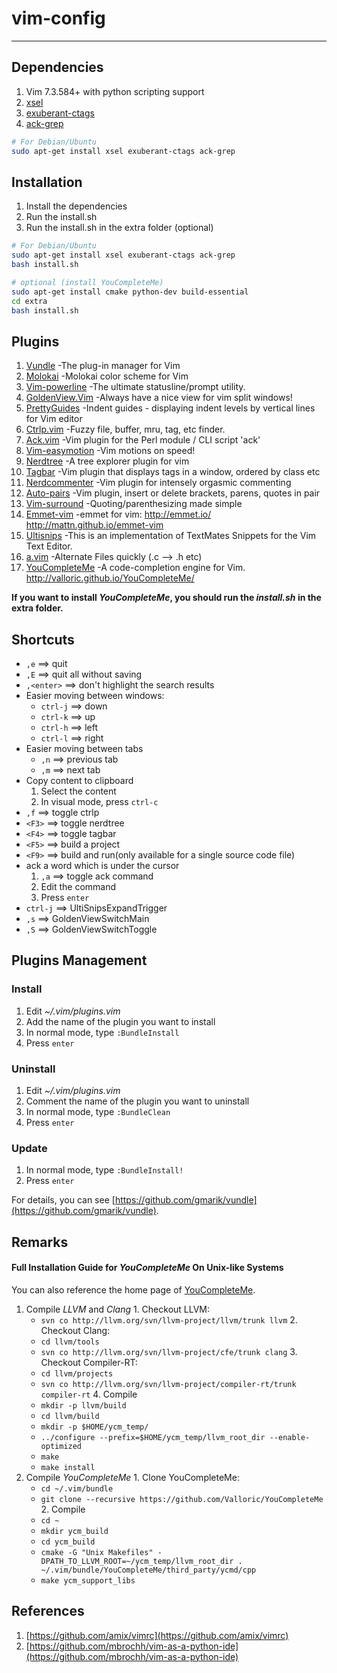 # vim-config

---------------------

## Dependencies
  1. Vim 7.3.584+ with python scripting support
  2. [xsel](http://www.kfish.org/software/xsel/)
  3. [exuberant-ctags](http://ctags.sourceforge.net/)
  4. [ack-grep](http://betterthangrep.com/)

``` bash
# For Debian/Ubuntu
sudo apt-get install xsel exuberant-ctags ack-grep
```

## Installation

  1. Install the dependencies
  2. Run the install.sh
  3. Run the install.sh in the extra folder (optional)

``` bash
# For Debian/Ubuntu
sudo apt-get install xsel exuberant-ctags ack-grep
bash install.sh

# optional (install YouCompleteMe)
sudo apt-get install cmake python-dev build-essential
cd extra
bash install.sh
```

## Plugins

  1. [Vundle](https://github.com/gmarik/vundle) -The plug-in manager for Vim
  2. [Molokai](https://github.com/tomasr/molokai) -Molokai color scheme for Vim
  3. [Vim-powerline](https://github.com/Lokaltog/vim-powerline) -The ultimate statusline/prompt utility.
  4. [GoldenView.Vim](https://github.com/zhaocai/GoldenView.Vim) -Always have a nice view for vim split windows!
  5. [PrettyGuides](https://github.com/adonis0147/prettyGuides) -Indent guides - displaying indent levels by vertical lines for Vim editor
  6. [Ctrlp.vim](https://github.com/kien/ctrlp.vim) -Fuzzy file, buffer, mru, tag, etc finder.
  7. [Ack.vim](https://github.com/mileszs/ack.vim) -Vim plugin for the Perl module / CLI script 'ack'
  8. [Vim-easymotion](https://github.com/Lokaltog/vim-easymotion) -Vim motions on speed!
  9. [Nerdtree](https://github.com/scrooloose/nerdtree) -A tree explorer plugin for vim
  10. [Tagbar](https://github.com/majutsushi/tagbar) -Vim plugin that displays tags in a window, ordered by class etc
  11. [Nerdcommenter](https://github.com/scrooloose/nerdcommenter) -Vim plugin for intensely orgasmic commenting
  12. [Auto-pairs](https://github.com/jiangmiao/auto-pairs) -Vim plugin, insert or delete brackets, parens, quotes in pair
  13. [Vim-surround](https://github.com/tpope/vim-surround) -Quoting/parenthesizing made simple
  14. [Emmet-vim](https://github.com/mattn/emmet-vim) -emmet for vim: http://emmet.io/ http://mattn.github.io/emmet-vim
  15. [Ultisnips](https://github.com/SirVer/ultisnips) -This is an implementation of TextMates Snippets for the Vim Text Editor.
  16. [a.vim](https://github.com/vim-scripts/a.vim) -Alternate Files quickly (.c --> .h etc)
  17. [YouCompleteMe](https://github.com/Valloric/YouCompleteMe) -A code-completion engine for Vim.  http://valloric.github.io/YouCompleteMe/

**If you want to install _YouCompleteMe_, you should run the _install.sh_ in the extra folder.**

## Shortcuts

  - `,e`  ==> quit
  - `,E`  ==> quit all without saving
  - `,<enter>`  ==> don't highlight the search results
  - Easier moving between windows:
    + `ctrl-j`  ==> down
    + `ctrl-k`  ==> up
    + `ctrl-h`  ==> left
    + `ctrl-l`  ==> right
  - Easier moving between tabs
    + `,n`  ==> previous tab
    + `,m`  ==> next tab
  - Copy content to clipboard
    1. Select the content
    2. In visual mode, press `ctrl-c`
  - `,f`  ==> toggle ctrlp
  - `<F3>`  ==> toggle nerdtree
  - `<F4>`  ==> toggle tagbar
  - `<F5>`  ==> build a project
  - `<F9>`  ==> build and run(only available for a single source code file)
  - ack a word which is under the cursor
    1. `,a` ==> toggle ack command
    2. Edit the command
    3. Press `enter`
  - `ctrl-j`  ==> UltiSnipsExpandTrigger
  - `,s`    ==> GoldenViewSwitchMain
  - `,S`    ==> GoldenViewSwitchToggle

## Plugins Management

### Install

  1. Edit *~/.vim/plugins.vim*
  2. Add the name of the plugin you want to install
  3. In normal mode, type `:BundleInstall`
  4. Press `enter`

### Uninstall

  1. Edit *~/.vim/plugins.vim*
  2. Comment the name of the plugin you want to uninstall
  3. In normal mode, type `:BundleClean`
  4. Press `enter`

### Update

  1. In normal mode, type `:BundleInstall!`
  2. Press `enter`

For details, you can see [https://github.com/gmarik/vundle](https://github.com/gmarik/vundle).

## Remarks

#### Full Installation Guide for *YouCompleteMe* On Unix-like Systems
You can also reference the home page of [YouCompleteMe](http://valloric.github.io/YouCompleteMe/).

  1. Compile *LLVM* and *Clang*
    1. Checkout LLVM:
      - `svn co http://llvm.org/svn/llvm-project/llvm/trunk llvm`
    2. Checkout Clang:
      - `cd llvm/tools`
      - `svn co http://llvm.org/svn/llvm-project/cfe/trunk clang`
    3. Checkout Compiler-RT:
      - `cd llvm/projects`
      - `svn co http://llvm.org/svn/llvm-project/compiler-rt/trunk compiler-rt`
    4. Compile
      - `mkdir -p llvm/build`
      - `cd llvm/build`
      - `mkdir -p $HOME/ycm_temp/`
      - `../configure --prefix=$HOME/ycm_temp/llvm_root_dir --enable-optimized`
      - `make`
      - `make install`
  2. Compile *YouCompleteMe*
    1. Clone YouCompleteMe:
      - `cd ~/.vim/bundle`
      - `git clone --recursive https://github.com/Valloric/YouCompleteMe`
    2. Compile
      - `cd ~`
      - `mkdir ycm_build`
      - `cd ycm_build`
      - `cmake -G "Unix Makefiles" -DPATH_TO_LLVM_ROOT=~/ycm_temp/llvm_root_dir . ~/.vim/bundle/YouCompleteMe/third_party/ycmd/cpp`
      - `make ycm_support_libs`

## References

  1. [https://github.com/amix/vimrc](https://github.com/amix/vimrc)
  2. [https://github.com/mbrochh/vim-as-a-python-ide](https://github.com/mbrochh/vim-as-a-python-ide)

